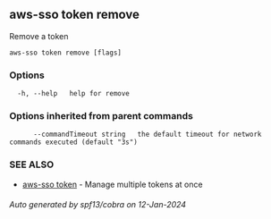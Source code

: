 ## aws-sso token remove

Remove a token

```
aws-sso token remove [flags]
```

### Options

```
  -h, --help   help for remove
```

### Options inherited from parent commands

```
      --commandTimeout string   the default timeout for network commands executed (default "3s")
```

### SEE ALSO

* [aws-sso token](aws-sso_token.md)	 - Manage multiple tokens at once

###### Auto generated by spf13/cobra on 12-Jan-2024
